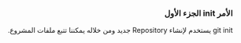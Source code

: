 



### <div dir=rtl>الأمر init الجزء الأول<dir>

<div dir=rtl> git init يستخدم لإنشاء Repository جديد ومن خلاله يمكننا تتبع ملفات المشروع.

 <dir>
